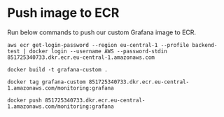 # Push image to ECR
Run below commands to push our custom Grafana image to ECR.
```
aws ecr get-login-password --region eu-central-1 --profile backend-test | docker login --username AWS --password-stdin 851725340733.dkr.ecr.eu-central-1.amazonaws.com
```

```
docker build -t grafana-custom .
```

```
docker tag grafana-custom 851725340733.dkr.ecr.eu-central-1.amazonaws.com/monitoring:grafana
```

```
docker push 851725340733.dkr.ecr.eu-central-1.amazonaws.com/monitoring:grafana
```